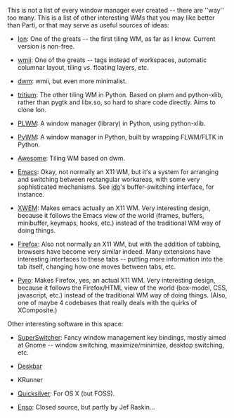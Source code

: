 This is not a list of every window manager ever created -- there are ''way'' too many.  This is a list of other interesting WMs that you may like better than Parti, or that may serve as useful sources of ideas:



  * [Ion](http://modeemi.fi/~tuomov/ion/): One of the greats -- the first tiling WM, as far as I know.  Current version is non-free.

  * [wmii](http://wmii.suckless.org/): One of the greats -- tags instead of workspaces, automatic columnar layout, tiling vs. floating layers, etc.

  * [dwm](http://dwm.suckless.org/): wmii, but even more minimalist.

  * [tritium](http://sourceforge.net/projects/tritium): The other tiling WM in Python.  Based on plwm and python-xlib, rather than pygtk and libx.so, so hard to share code directly.  Aims to clone Ion.

  * [PLWM](http://plwm.sourceforge.net/): A window manager (library) in Python, using python-xlib.

  * [PyWM](http://pywm.sourceforge.net/): A window manager in Python, built by wrapping FLWM/FLTK in Python.

  * [Awesome](http://awesome.naquadah.org/): Tiling WM based on dwm.

  * [Emacs](http://www.emacswiki.org/cgi-bin/wiki): Okay, not normally an X11 WM, but it's a system for arranging and switching between rectangular workareas, with some very sophisticated mechanisms.  See [ido](http://www.emacswiki.org/cgi-bin/wiki/InteractivelyDoThings)'s buffer-switching interface, for instance.

  * [XWEM](http://www.nongnu.org/xwem/): Makes emacs actually an X11 WM.  Very interesting design, because it follows the Emacs view of the world (frames, buffers, minibuffer, keymaps, hooks, etc.) instead of the traditional WM way of doing things.

  * [Firefox](https://addons.mozilla.org/en-US/firefox/browse/type:1/cat:14): Also not normally an X11 WM, but with the addition of tabbing, browsers have become very similar indeed.  Many extensions have interesting interfaces to these tabs -- putting more information into the tab itself, changing how one moves between tabs, etc.

  * [Pyro](http://www.pyrodesktop.org/Main_Page): Makes Firefox, yes, an actual X11 WM.  Very interesting design, because it follows the Firefox/HTML view of the world (box-model, CSS, javascript, etc.) instead of the traditional WM way of doing things.  (Also, one of maybe 4 codebases that really deals with the quirks of XComposite.)



Other interesting software in this space:

  * [SuperSwitcher](http://code.google.com/p/superswitcher/): Fancy window management key bindings, mostly aimed at Gnome -- window switching, maximize/minimize, desktop switching, etc.

  * [Deskbar](http://raphael.slinckx.net/deskbar/)

  * KRunner

  * [Quicksilver](http://docs.blacktree.com/quicksilver/what_is_quicksilver): For OS X (but FOSS).

  * [Enso](http://www.humanized.com/enso/tour/): Closed source, but partly by Jef Raskin...